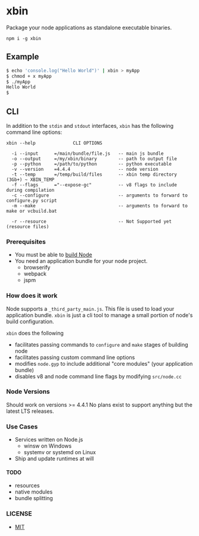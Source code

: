 # xbin

Package your node applications as standalone executable binaries.

`npm i -g xbin`

## Example

```bash
$ echo 'console.log("Hello World")' | xbin > myApp
$ chmod + x myApp
$ ./myApp
Hello World
$
```

## CLI

In addition to the `stdin` and `stdout` interfaces, `xbin` has the following command line options:

```
xbin --help              CLI OPTIONS

  -i --input      =/main/bundle/file.js   -- main js bundle
  -o --output     =/my/xbin/binary        -- path to output file
  -p --python     =/path/to/python        -- python executable
  -v --version    =4.4.4                  -- node version
  -t --temp       =/temp/build/files      -- xbin temp directory (3Gb+) ~ XBIN_TEMP
  -f --flags      ="--expose-gc"          -- v8 flags to include during compilation
  -c --configure                          -- arguments to forward to configure.py script
  -m --make                               -- arguments to forward to make or vcbuild.bat

  -r --resource                           -- Not Supported yet (resource files)
```

### Prerequisites

- You must be able to [build Node](https://github.com/nodejs/node/blob/master/BUILDING.md)
- You need an application bundle for your node project.
  - browserify
  - webpack
  - jspm


### How does it work

Node supports a `_third_party_main.js`. This file is used to load your application bundle.
`xbin` is just a cli tool to manage a small portion of node's build configuration.

`xbin` does the following
 - facilitates passing commands to `configure` and `make` stages of building node
 - facilitates passing custom command line options
 - modifies `node.gyp` to include additional "core modules" (your application bundle)
 - disables v8 and node command line flags by modifying `src/node.cc`

### Node Versions

Should work on versions >= 4.4.1
No plans exist to support anything but the latest LTS releases.

### Use Cases

- Services written on Node.js
	- winsw on Windows
	- systemv or systemd on Linux
- Ship and update runtimes at will

#### TODO
- resources
- native modules
- bundle splitting

### LICENSE
- [MIT](https://github.com/calebboyd/xbin/blob/master/LICENSE)
